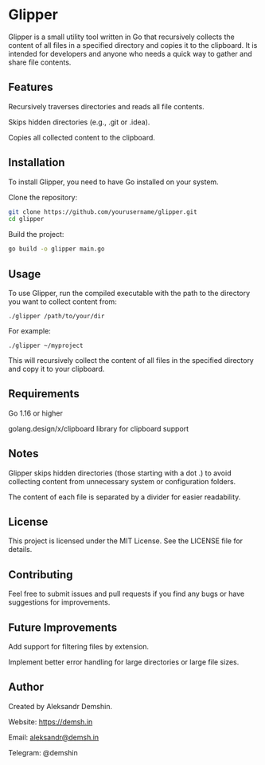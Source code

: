 # Glipper

Glipper is a small utility tool written in Go that recursively collects the content of all files in a specified directory and copies it to the clipboard. It is intended for developers and anyone who needs a quick way to gather and share file contents.

## Features

Recursively traverses directories and reads all file contents.

Skips hidden directories (e.g., .git or .idea).

Copies all collected content to the clipboard.

## Installation

To install Glipper, you need to have Go installed on your system.

Clone the repository:

```bash
git clone https://github.com/yourusername/glipper.git
cd glipper
```

Build the project:

```bash
go build -o glipper main.go
```

## Usage

To use Glipper, run the compiled executable with the path to the directory you want to collect content from:

`./glipper /path/to/your/dir`

For example:

`./glipper ~/myproject`

This will recursively collect the content of all files in the specified directory and copy it to your clipboard.

## Requirements

Go 1.16 or higher

golang.design/x/clipboard library for clipboard support

## Notes

Glipper skips hidden directories (those starting with a dot .) to avoid collecting content from unnecessary system or configuration folders.

The content of each file is separated by a divider for easier readability.

## License

This project is licensed under the MIT License. See the LICENSE file for details.

## Contributing

Feel free to submit issues and pull requests if you find any bugs or have suggestions for improvements.

## Future Improvements

Add support for filtering files by extension.

Implement better error handling for large directories or large file sizes.

## Author

Created by Aleksandr Demshin.

Website: https://demsh.in

Email: aleksandr@demsh.in

Telegram: @demshin

